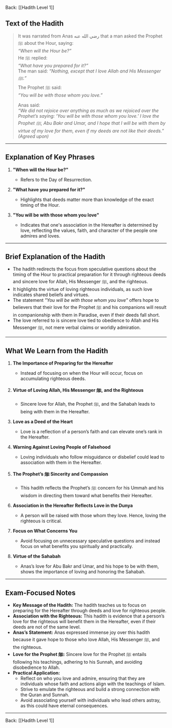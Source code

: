 Back: [[Hadith Level 1]]

## Text of the Hadith  
> It was narrated from Anas رضي الله عنه that a man asked the Prophet ﷺ about the Hour, saying:  
> *“When will the Hour be?”*  
> He ﷺ replied:  
> *“What have you prepared for it?”*  
> The man said: *“Nothing, except that I love Allah and His Messenger ﷺ.”*  
> The Prophet ﷺ said:  
> *“You will be with those whom you love.”*  
>  
> Anas said:  
> *“We did not rejoice over anything as much as we rejoiced over the Prophet’s saying: ‘You will be with those whom you love.’ I love the Prophet ﷺ, Abu Bakr and Umar, and I hope that I will be with them by virtue of my love for them, even if my deeds are not like their deeds.”*  
> *(Agreed upon)*  

---

## Explanation of Key Phrases  

1. **"When will the Hour be?"**  
   - Refers to the Day of Resurrection.  

2. **"What have you prepared for it?"**  
   - Highlights that deeds matter more than knowledge of the exact timing of the Hour.  

3. **"You will be with those whom you love"**  
   - Indicates that one's association in the Hereafter is determined by love, reflecting the values, faith, and character of the people one admires and loves.  

---

## Brief Explanation of the Hadith  

- The hadith redirects the focus from speculative questions about the timing of the Hour to practical preparation for it through righteous deeds and sincere love for Allah, His Messenger ﷺ, and the righteous.  
- It highlights the virtue of loving righteous individuals, as such love indicates shared beliefs and virtues.  
- The statement *"You will be with those whom you love"* offers hope to believers that their love for the Prophet ﷺ and his companions will result in companionship with them in Paradise, even if their deeds fall short.  
- The love referred to is sincere love tied to obedience to Allah and His Messenger ﷺ, not mere verbal claims or worldly admiration.  

---

## What We Learn from the Hadith  

1. **The Importance of Preparing for the Hereafter**  
   - Instead of focusing on when the Hour will occur, focus on accumulating righteous deeds.  

2. **Virtue of Loving Allah, His Messenger ﷺ, and the Righteous**  
   - Sincere love for Allah, the Prophet ﷺ, and the Sahabah leads to being with them in the Hereafter.  

3. **Love as a Deed of the Heart**  
   - Love is a reflection of a person’s faith and can elevate one’s rank in the Hereafter.  

4. **Warning Against Loving People of Falsehood**  
   - Loving individuals who follow misguidance or disbelief could lead to association with them in the Hereafter.  

5. **The Prophet’s ﷺ Sincerity and Compassion**  
   - This hadith reflects the Prophet’s ﷺ concern for his Ummah and his wisdom in directing them toward what benefits their Hereafter.  

6. **Association in the Hereafter Reflects Love in the Dunya**  
   - A person will be raised with those whom they love. Hence, loving the righteous is critical.  

7. **Focus on What Concerns You**  
   - Avoid focusing on unnecessary speculative questions and instead focus on what benefits you spiritually and practically.  

8. **Virtue of the Sahabah**  
   - Anas’s love for Abu Bakr and Umar, and his hope to be with them, shows the importance of loving and honoring the Sahabah.  

---

## Exam-Focused Notes  

- **Key Message of the Hadith:** The hadith teaches us to focus on preparing for the Hereafter through deeds and love for righteous people.  
- **Association with the Righteous:** This hadith is evidence that a person’s love for the righteous will benefit them in the Hereafter, even if their deeds are not of the same level.  
- **Anas’s Statement:** Anas expressed immense joy over this hadith because it gave hope to those who love Allah, His Messenger ﷺ, and the righteous.  
- **Love for the Prophet ﷺ:** Sincere love for the Prophet ﷺ entails following his teachings, adhering to his Sunnah, and avoiding disobedience to Allah.  
- **Practical Application:**  
  - Reflect on who you love and admire, ensuring that they are individuals whose faith and actions align with the teachings of Islam.  
  - Strive to emulate the righteous and build a strong connection with the Quran and Sunnah.  
  - Avoid associating yourself with individuals who lead others astray, as this could have eternal consequences.  

---

Back: [[Hadith Level 1]]